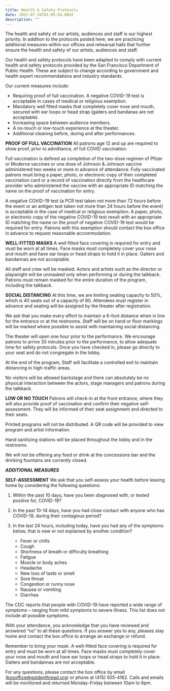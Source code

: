 ```yaml
---
title: Health & Safety Protocols
date: 2021-07-26T01:05:54.085Z
description: ""
---
```

The health and safety of our artists, audiences and staff is our highest priority. In addition to the protocols posted here, we are practicing additional measures within our offices and rehearsal halls that further ensure the health and safety of our artists, audiences and staff.

Our health and safety protocols have been adapted to comply with current health and safety protocols provided by the San Francisco Department of Public Health. These are subject to change according to government and health expert recommendations and industry standards.

Our current measures include:

* Requiring proof of full vaccination. A negative COVID-19 test is acceptable in cases of medical or religious exemption.
* Mandatory well fitted masks that completely cover nose and mouth, secured with ear loops or head strap (gaiters and bandanas are not acceptable).
* Increasing space between audience members.
* A no-touch or low-touch experience at the theater.
* Additional cleaning before, during and after performances.

**PROOF OF FULL VACCINATION**
All patrons age 12 and up are required to show proof, prior to admittance, of full COVID vaccination.

Full vaccination is defined as completion of the two-dose regimen of Pfizer or Moderna vaccines or one dose of Johnson & Johnson vaccine administered two weeks or more in advance of attendance. Fully vaccinated patrons must bring a paper, photo, or electronic copy of their completed vaccination card or a record of vaccination directly from the healthcare provider who administered the vaccine with an appropriate ID matching the name on the proof of vaccination for entry.

A negative COVID-19 test (a PCR test taken not more than 72 hours before the event or an antigen test taken not more than 24 hours before the event) is acceptable in the case of medical or religious exemption. A paper, photo, or electronic copy of the negative COVID-19 test result with an appropriate ID matching the name on the proof of negative COVID-19 test would be required for entry. Patrons with this exemption should contact the box office in advance to request reasonable accommodation.

**WELL-FITTED MASKS**
A well fitted face covering is required for entry and must be worn at all times. Face masks must completely cover your nose and mouth and have ear loops or head straps to hold it in place. Gaiters and bandannas are not acceptable.

All staff and crew will be masked. Actors and artists such as the director or playwright will be unmasked only when performing or during the talkback. Patrons must remain masked for the entire duration of the program, including the talkback.

**SOCIAL DISTANCING**
At this time, we are limiting seating capacity to 50%, which is 40 seats out of a capacity of 80. Attendees must register in advance and seating will be assigned by the theater after registration.

We ask that you make every effort to maintain a 6-foot distance when in line for the entrance or at the restrooms. Staff will be on hand or floor markings will be marked where possible to assist with maintaining social distancing.

The theater will open one hour prior to the performance. We encourage patrons to arrive 30 minutes prior to the performance, to allow adequate time for safety protocols. Once you have checked in, please go directly to your seat and do not congregate in the lobby.

At the end of the program, Staff will facilitate a controlled exit to maintain distancing in high-traffic areas.

No visitors will be allowed backstage and there can absolutely be no physical interaction between the actors, stage managers and patrons during the talkback.

**LOW OR NO TOUCH**
Patrons will check-in at the front entrance, where they will also provide proof of vaccination and confirm their negative self-assessment. They will be informed of their seat assignment and directed to their seats.

Printed programs will not be distributed. A QR code will be provided to view program and artist information.

Hand sanitizing stations will be placed throughout the lobby and in the restrooms.

We will not be offering any food or drink at the concessions bar and the drinking fountains are currently closed.

***ADDITIONAL MEASURES***

**SELF-ASSESSMENT**
We ask that you self-assess your health before leaving home by considering the following questions:

1. Within the past 10 days, have you been diagnosed with, or tested positive for, COVID-19?
2. In the past 10-14 days, have you had close contact with anyone who has COVID-19, during their contagious period?
3. In the last 24 hours, including today, have you had any of the symptoms below, that is new or not explained by another condition?

   * Fever or chills
   * Cough
   * Shortness of breath or difficulty breathing
   * Fatigue
   * Muscle or body aches
   * Headache
   * New loss of taste or smell
   * Sore throat
   * Congestion or runny nose
   * Nausea or vomiting
   * Diarrhea

The CDC reports that people with COVID-19 have reported a wide range of symptoms – ranging from mild symptoms to severe illness. This list does not include all possible symptoms.

With your attendance, you acknowledge that you have reviewed and answered “no” to all these questions. If you answer yes to any, pleases stay home and contact the box office to arrange an exchange or refund.

Remember to bring your mask. A well-fitted face covering is required for entry and must be worn at all times. Face masks must completely cover your nose and mouth and have ear loops or head straps to hold it in place. Gaiters and bandannas are not acceptable.

For any questions, please contact the box office by email (boxoffice@goldenthread.org) or phone at (415) 505-4162. Calls and emails will be monitored and returned Monday–Friday between 10am to 6pm.